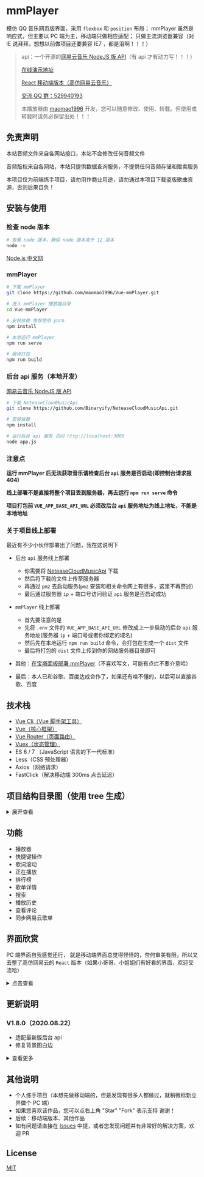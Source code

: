 # mmPlayer

模仿 QQ 音乐网页版界面，采用 `flexbox` 和 `position` 布局；
mmPlayer 虽然是响应式，但主要以 PC 端为主，移动端只做相应适配；
只做主流浏览器兼容（对 IE 说拜拜，想想以前做项目还要兼容 IE7 ，都是泪啊！！！）

> api：一个开源的[网易云音乐 NodeJS 版 API](https://binaryify.github.io/NeteaseCloudMusicApi)（有 api 才有动力写！！！）
>
> [在线演示地址](https://netease-music.fe-mm.com/)
>
> [React 移动端版本（高仿网易云音乐）](https://github.com/maomao1996/react-music)
>
> [交流 QQ 群：529940193](http://shang.qq.com/wpa/qunwpa?idkey=f8be1b627a89108ccfda9308720d2a4d0eb3306f253c5d3e8d58452e20b91129)
>
> 本播放器由 [maomao1996](https://github.com/maomao1996) 开发，您可以随意修改、使用、转载。但使用或转载时请务必保留出处！！！

## 免责声明

本站音频文件来自各网站接口，本站不会修改任何音频文件

音频版权来自各网站，本站只提供数据查询服务，不提供任何音频存储和贩卖服务

本项目仅为前端练手项目，请勿用作商业用途，请勿通过本项目下载盗版歌曲资源，否则后果自负！

## 安装与使用

### 检查 node 版本

```sh
# 查看 node 版本，确保 node 版本高于 12 版本
node -v
```

[Node.js 中文网](http://nodejs.cn/)

### mmPlayer

```sh
# 下载 mmPlayer
git clone https://github.com/maomao1996/Vue-mmPlayer.git

# 进入 mmPlayer 播放器目录
cd Vue-mmPlayer

# 安装依赖 推荐使用 yarn
npm install

# 本地运行 mmPlayer
npm run serve

# 编译打包
npm run build
```

### 后台 api 服务（本地开发）

[网易云音乐 NodeJS 版 API](https://binaryify.github.io/NeteaseCloudMusicApi)

```sh
# 下载 NeteaseCloudMusicApi
git clone https://github.com/Binaryify/NeteaseCloudMusicApi.git

# 安装依赖
npm install

# 运行后台 api 服务 访问 http://localhost:3000
node app.js
```

### 注意点

**运行 mmPlayer 后无法获取音乐请检查后台 `api` 服务是否启动(即控制台请求报 404)**

**线上部署不是直接将整个项目丢到服务器，再去运行 `npm run serve` 命令**

**项目打包前 `VUE_APP_BASE_API_URL` 必须改后台 `api` 服务地址为线上地址，不能是本地地址**

### 关于项目线上部署

最近有不少小伙伴部署出了问题，我在这说明下

- 后台 `api` 服务线上部署

  - 你需要将 [NeteaseCloudMusicApi](https://binaryify.github.io/NeteaseCloudMusicApi) 下载
  - 然后将下载的文件上传至服务器
  - 再通过 `pm2` 去启动服务(`pm2` 安装和相关命令网上有很多，这里不再赘述)
  - 最后通过服务器 `ip` + 端口号访问验证 `api` 服务是否启动成功

- `mmPlayer` 线上部署

  - 首先要注意的是
  - 先将 `.env` 文件的 `VUE_APP_BASE_API_URL` 修改成上一步启动的后台 `api` 服务地址(服务器 `ip` + 端口号或者你绑定的域名)
  - 然后先在本地运行 `npm run build` 命令，会打包在生成一个 `dist` 文件
  - 最后将打包的 `dist` 文件上传到你的网站服务器目录即可

- 其他：[在宝塔面板部署 mmPlayer](https://github.com/maomao1996/Blog/issues/1)（不喜欢写文，可能有点烂不要介意哈）
- 最后：本人已和谷歌、百度达成合作了，如果还有啥不懂的，以后可以直接谷歌、百度

## 技术栈

- [Vue Cli（Vue 脚手架工具）](https://cli.vuejs.org/zh/)
- [Vue（核心框架）](https://cn.vuejs.org/)
- [Vue Router（页面路由）](https://router.vuejs.org/zh/)
- [Vuex（状态管理）](https://vuex.vuejs.org/zh/)
- ES 6 / 7 （JavaScript 语言的下一代标准）
- Less（CSS 预处理器）
- Axios（网络请求）
- FastClick（解决移动端 300ms 点击延迟）

## 项目结构目录图（使用 tree 生成）

<details>
<summary>展开查看</summary>
<pre><code>
├── public                                          // 静态资源目录
│   └─index.html                                    // 入口 html 文件
├── screenshots                                     // 项目截图
├── src                                             // 项目源码目录
│   ├── api                                         // 数据交互目录
│   │   └── index.js                                // 获取数据
│   ├── assets                                      // 资源目录
│   │   └── background                              // 启动背景图目录
│   │   └── img                                     // 静态图片目录
│   ├── base                                        // 公共基础组件目录
│   │   ├── mm-dialog
│   │   │   └── mm-dialog.vue                       // 对话框组件
│   │   ├── mm-icon
│   │   │   └── mm-icon.vue                         // icon 组件
│   │   ├── mm-loading
│   │   │   └── mm-loading.vue                      // 加载动画组件
│   │   ├── mm-no-result
│   │   │   └── mm-no-result.vue                    // 暂无数据提示组件
│   │   ├── mm-progress
│   │   │   └── mm-progress.vue                     // 进度条拖动组件
│   │   └── mm-toast
│   │        ├── index.js                           // mm-toast 组件插件化配置
│   │        └── mm-toast.vue                       // 弹出层提示组件
│   ├── components                                  // 公共项目组件目录
│   │   ├── lyric
│   │   │   └── lyric                               // 歌词和封面组件
│   │   └── mm-header
│   │   │   └── mm-header.vue                       // 头部组件
│   │   ├── music-btn
│   │   │   └── music-btn.vue                       // 按钮组件
│   │   ├── music-list
│   │   │    └── music-list.vue                     // 列表组件
│   │   └── volume
│   │        └── volume.vue                         // 音量控制组件
│   ├── pages                                       // 页面组件目录
│   │   ├── comment
│   │   │   └── comment.vue                         // 评论
│   │   ├── details
│   │   │   └── details.vue                         // 排行榜详情
│   │   ├── historyList
│   │   │   └── historyList.vue                     // 我听过的（播放历史）
│   │   ├── playList
│   │   │   └── playList.vue                        // 正在播放
│   │   ├── search
│   │   │   └── search.vue                          // 搜索
│   │   ├── topList
│   │   │   └── topList.vue                         // 排行榜页面
│   │   ├── userList
│   │   │   └── userList.vue                        // 我的歌单
│   │   ├── mmPlayer.js                             // 播放器事相关件绑定
│   │   └── music.vue                               // 播放器主页面
│   ├── router
│   │   └── index.js                                // 路由配置
│   ├── store                                       // vuex 的状态管理
│   │   ├── actions.js                              // 配置 actions
│   │   ├── getters.js                              // 配置 getters
│   │   ├── index.js                                // 引用 vuex，创建 store
│   │   ├── mutation-types.js                       // 定义常量 mutations 名
│   │   ├── mutations.js                            // 配置 mutations
│   │   └── state.js                                // 配置 state
│   ├── styles                                      // 样式文件目录
│   │   ├── index.less                              // mmPlayer 相关基础样式
│   │   ├── mixin.less                              // 样式混合
│   │   ├── reset.less                              // 样式重置
│   │   └── var.less                                // 样式变量（字体大小、字体颜色、背景颜色）
│   ├── js                                          // 数据交互目录
│   │   ├── hack.js                                 // 修改 nextTick
│   │   ├── mixin.js                                // 组件混合
│   │   ├── song.js                                 // 数据处理
│   │   ├── storage.js                              // localstorage 配置
│   │   └── util.js                                 // 公用 js 方法
│   ├── App.vue                                     // 根组件
│   ├── config.js                                   // 基本配置
│   └── main.js                                     // 入口主文件
└── vue.config.js                                   // vue-cli 配置文件

</code></pre>

</details>

## 功能

- 播放器
- 快捷键操作
- 歌词滚动
- 正在播放
- 排行榜
- 歌单详情
- 搜索
- 播放历史
- 查看评论
- 同步网易云歌单

## 界面欣赏

PC 端界面自我感觉还行， 就是移动端界面总觉得怪怪的，奈何审美有限，所以又去整了高仿网易云的 `React` 版本（如果小哥哥、小姐姐们有好看的界面，欢迎交流哈）

<details>
<summary>点击查看</summary>

### PC

#### 正在播放

![正在播放](https://cdn.jsdelivr.net/gh/maomao1996/Vue-mmPlayer/screenshots/1.jpg)

#### 排行榜

![排行榜](https://cdn.jsdelivr.net/gh/maomao1996/Vue-mmPlayer/screenshots/2.jpg)

#### 搜索

![搜索](https://cdn.jsdelivr.net/gh/maomao1996/Vue-mmPlayer/screenshots/3.jpg)

#### 我的歌单

![我的歌单](https://cdn.jsdelivr.net/gh/maomao1996/Vue-mmPlayer/screenshots/4.jpg)

#### 我听过的

![我听过的](https://cdn.jsdelivr.net/gh/maomao1996/Vue-mmPlayer/screenshots/5.jpg)

#### 歌曲评论

![歌曲评论](https://cdn.jsdelivr.net/gh/maomao1996/Vue-mmPlayer/screenshots/6.jpg)

### 移动端

![移动端一](https://cdn.jsdelivr.net/gh/maomao1996/Vue-mmPlayer/screenshots/7.jpg)
![移动端二](https://cdn.jsdelivr.net/gh/maomao1996/Vue-mmPlayer/screenshots/8.jpg)

</details>

## 更新说明

### V1.8.0（2020.08.22）

- 适配最新版后台 api
- 修复背景图白边

<details>
<summary>查看更多</summary>

### V1.7.1（2020.07.11）

- 新增 IE 提示页面
- 统一错误处理

### V1.7.0（2020.06.27）

- 移动端增加歌词显示

### V1.6.9（2020.06.04）

- 修改登录用户头像和网易云跳转地址为 https 协议

### V1.6.8（2020.06.01）

- 修复歌单详情获取不到完整歌曲详情问题

### V1.6.7（2020.05.02）

- 优化进度条拖动，分离拖动进度和音乐播放进度

### V1.6.6（2020.04.18）

- 增加播放失败重试机制
- 优化 `toHttps` 方法和版本更新时间的写入

### V1.6.5（2020.04.09）

- 增加对 https 的支持

### V1.6.4（2020.02.04）

- 调整默认音量

### V1.6.3（2020.01.09）

- 修复快速滚动页面空白问题
- 修复播放失败控制台报错问题

### V1.6.2（2019.11.17）

- 提高歌词滚动精度

### V1.6.1（2019.09.28）

- 修复歌单列表无数据时 JS 报错问题
- 优化有文字复制选中时进度条拖动异常问题

### V1.6.0（2019.08.26）

- 采用字体图标
- 优化歌词滚动处理
- 修复推荐页面样式问题
- 调整封面图的分辨率
- 优化首屏加载动画逻辑

### V1.5.7（2019.08.19）

- 增加默认背景图随机展示，同时出除默认背景图，需开发者自行引入网络图 / 本地图
- 调整默认音量
- 优化首屏加载动画样式（提高逼格）
- 优化 loading 遮罩颜色

### V1.5.6（2019.04.04）

- 升级 `Vue` 版本
- 优化脚手架配置
- 修复 Safari、IOS 微信、安卓 UC 不能播放问题

### V1.5.5（2019.03.29）

- 修改 `Vue` 构建版本
- 优化滚动体验，缓存滚动位置
- 优化暂停 / 播放逻辑，减少重复请求
- 优化代码，提高复用
- 修复 IOS 下滚动卡顿的情况

### V1.5.4（2019.01.08）

- 更新后台服务器
- 修复无法播放问题
- 修复歌单详情打开失败问题
- 修改音乐是否可用的判断逻辑
- 优化登录操作体验，增加回车事件监听
- 扩大查看评论者主页点击范围

### V1.5.3（2018.07.30）

- 修复列表只有一首歌时的 `BUG`
- 去除无关请求操作
- 优化请求播放列表逻辑

### V1.5.2（2018.05.23）

- 新增推荐歌单
- 新增图片懒加载
- 更新获取歌单列表接口
- 优化歌单列表展示

### V1.5.1（2018.05.21）

- 更新后台服务器
- 修改热搜展示数据
- 提取基础网络请求中的配置

### V1.5.0（2018.05.05）

- 新增评论详情功能（网易云音乐最重要的部分不能漏）
- 新增 `title` 提示
- 新增 `noscript` 提示
- 优化歌词滚动
- 优化图片大小，提升加载速度
- 优化歌曲切换时样式错乱
- 增强模块化

### V1.4.0（2018.04.09）预期功能全部完成

- 新增同步网易云歌单功能
- 新增快捷键控制
  - 上一曲 Ctrl + Left
  - 播放暂停 Ctrl + Space
  - 下一曲 Ctrl + Right
  - 切换播放模式 Ctrl + O
  - 音量加 Ctrl + Up
  - 音量减 Ctrl + Down
- 修复 safari 和安卓 UC 不能播放的问题
- 优化 `url` 失效问题和音乐无法播放的提示
- 优化移动端下的样式兼容

### V1.3.2（2018.03.19）

- 新增播放链接失效后自动重载当前音乐
- 优化列表循环不会自动下一曲问题
- 优化删除正在播放列表歌曲失效问题
- 优化删除歌曲过快会触发播放问题
- 优化音乐来源错误不能播放问题，并使用 `oncanplay`
- 添加播放历史，避免不能播放的音乐加入播放历史
- 修复不能加入音乐到我听过的问题

### V1.3.1（2018.03.12）

- 新增双击播放
- 新增更新提示
- 优化无歌词时的显示
- 优化暂无内容提醒
- 优化列表多位歌手的显示

### V1.3.0（2018.03.07）

- 新增随机播放、列表循环、单曲循环、顺序播放功能
- 新增清空正在播放列表功能
- 新增清空列表的提示
- 新增版权信息（控制台输入 mmPlayer ）
- 增加背景滤镜的模糊度和透明度
- 增加浏览器访问的限制（兼容主流浏览器，最好全是用 chrome，哈哈）
- 整合 `music-list` 组件
- `CSS` 的 `@import` 使用 `~` 代替相对路径（原理：`css-loader` 会把非根路径的 `url` 解释为相对路径，加 `~` 前缀才会解释成模块路径）
- 优化 Safari 下不能滚动和不能播放的问题
- 优化移动端 300ms 点击延迟
- 优化当播放列表只有一首歌时，点击上（下）一曲导致播放失败的问题
- 优化重复插入音乐的问题
- 优化暂停后播放下一首播放状态图标不改变的问题

### V1.2.1（2018.03.01）

- 优化正在播放列表第一次加载
- 优化删除歌曲
- 优化 `Vuex` 模块
- 优化加载 loading
- 优化移动端适配
- 提高代码复用性

### V1.2.0（2018.02.28）

- 新增搜索功能
- 新增歌曲删除功能（播放历史列表）
- 使用 `ES6` 的 `class` 对数据进行二次处理
- 优化歌词居中显示
- 优化播放可能出现的错误

### V1.1.0（2018.02.09）

- 新增我听过的（播放历史）
- 整合公用列表组件
- 新增 `mmToast` 插件
- 整合字体大小、颜色相关 `CSS`
- 优化清空正在播放列表功能

### V1.0.0（2018.02.05）

- 发布正式版（因为一系列原因，mmPlayer V1.0.0 版本在试用版的基础上进行了重构了，并引入了 `Vue Router` 和 `Vuex`
- 当前播放歌曲高亮（感觉一个小 GIF 还不够）
- 优化快速切歌导致歌曲播放失败的问题
- 进度条拖动适配移动端
- 优化点击时可能出现的半透明背景
- 新增排行榜

</details>

## 其他说明

- 个人练手项目（本想先做移动端的，但是发现有很多人都做过，就稍微标新立异做个 PC 端）
- 如果您喜欢该作品，您可以点右上角 "Star" "Fork" 表示支持 谢谢！
- 后续：移动端版本、其他作品
- 如有问题请直接在 [Issues](https://github.com/maomao1996/Vue-mmPlayer/issues/new) 中提，或者您发现问题并有非常好的解决方案，欢迎 PR

## License

[MIT](https://github.com/maomao1996/Vue-mmPlayer/blob/LICENSE)
